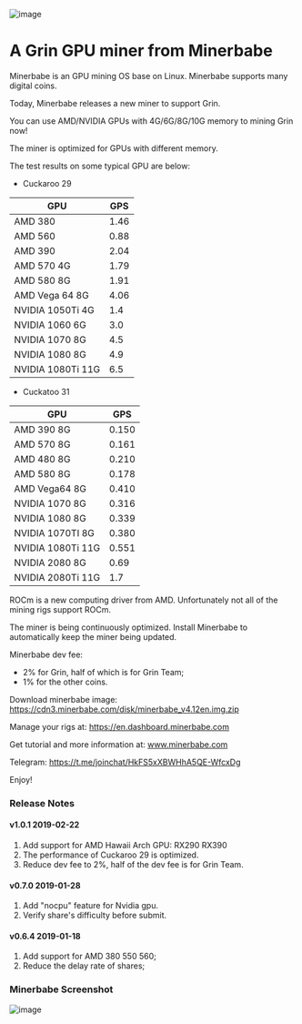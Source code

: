 ![image](https://user-images.githubusercontent.com/7948466/51163162-c263d780-18d3-11e9-8d52-96003f7ce9df.png)

# A Grin GPU miner from Minerbabe

Minerbabe is an GPU mining OS base on Linux. Minerbabe supports many digital coins.

Today, Minerbabe releases a new miner to support Grin.

You can use AMD/NVIDIA GPUs with 4G/6G/8G/10G memory to mining Grin now!

The miner is optimized for GPUs with different memory.

The test results on some typical GPU are below:

* Cuckaroo 29

GPU| GPS
---|---
AMD 380|1.46
AMD 560|0.88
AMD 390|2.04
AMD 570 4G|1.79
AMD 580 8G|1.91
AMD Vega 64 8G|4.06
NVIDIA 1050Ti 4G|1.4
NVIDIA 1060 6G|3.0
NVIDIA 1070 8G|4.5
NVIDIA 1080 8G|4.9
NVIDIA 1080Ti 11G|6.5

* Cuckatoo 31

GPU| GPS
---|---
AMD 390 8G|0.150
AMD 570 8G|0.161
AMD 480 8G|0.210
AMD 580 8G|0.178
AMD Vega64 8G|0.410
NVIDIA 1070 8G|0.316
NVIDIA 1080 8G|0.339
NVIDIA 1070TI 8G|0.380
NVIDIA 1080Ti 11G|0.551
NVIDIA 2080 8G|0.69
NVIDIA 2080Ti 11G|1.7

ROCm is a new computing driver from AMD. Unfortunately not all of the mining rigs support ROCm.

The miner is being continuously optimized. Install Minerbabe to automatically keep the miner being updated.

Minerbabe dev fee: 

* 2% for Grin, half of which is for Grin Team;
* 1% for the other coins.

Download minerbabe image: https://cdn3.minerbabe.com/disk/minerbabe_v4.12en.img.zip

Manage your rigs at: https://en.dashboard.minerbabe.com

Get tutorial and more information at: www.minerbabe.com

Telegram: https://t.me/joinchat/HkFS5xXBWHhA5QE-WfcxDg

Enjoy!

### Release Notes

#### v1.0.1  2019-02-22

1. Add support for AMD Hawaii Arch GPU: RX290 RX390
2. The performance of Cuckaroo 29 is optimized.
3. Reduce dev fee to 2%, half of the dev fee is for Grin Team.

#### v0.7.0  2019-01-28

1. Add "nocpu" feature for Nvidia gpu.
2. Verify share's difficulty before submit.

#### v0.6.4  2019-01-18

1. Add support for AMD 380 550 560;
2. Reduce the delay rate of shares;

### Minerbabe Screenshot

![image](https://user-images.githubusercontent.com/7948466/51162923-e541bc00-18d2-11e9-9076-2c9bb0305a99.png)




